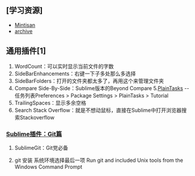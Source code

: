 

## [学习资源]
 * [Mintisan](http://www.jianshu.com/p/d1b9a64e2e37)
  * [archive](http://www.jianshu.com/notebooks/432126/latest)
## 通用插件[1][](http://www.jianshu.com/p/5905f927d01b)
1. WordCount：可以实时显示当前文件的字数
2. Side​Bar​Enhancements：右键一下子多处那么多选择
3. SideBarFolders：打开的文件夹都太多了，再用这个来管理文件夹
4. Compare Side-By-Side：Sublime版本的Beyond Compare
5.[PlainTasks](http://lucifr.com/2012/09/18/sublime-text-extension-plaintasks/) --任务列表Preferences > Package Settings > PlainTasks > Tutorial
6. TrailingSpaces：显示多余空格
7. Search Stack Overflow：就是不想动鼠标，直接在Sublime中打开浏览器搜索Stackoverflow

### [Sublime插件：Git篇](http://www.jianshu.com/p/3a8555c273d8)
1. SublimeGit：Git党必备

2. git  安装 系统环境选择最后一项  Run git and included Unix tools from the Windows Command Prompt

